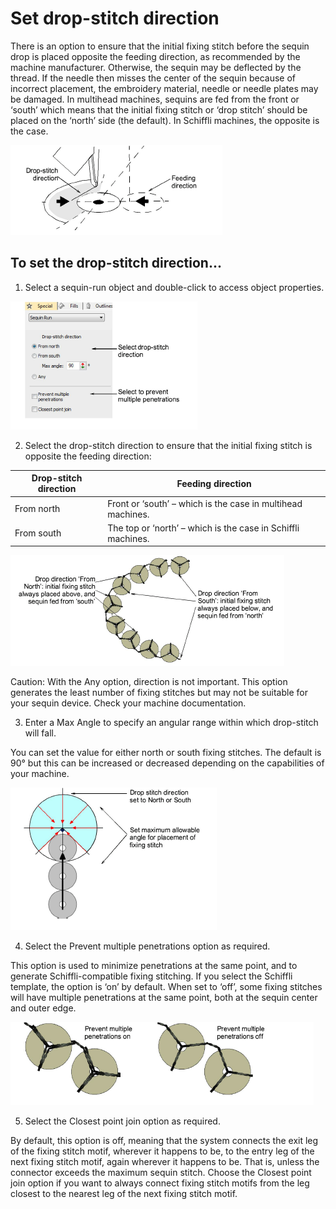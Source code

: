 # Set drop-stitch direction

There is an option to ensure that the initial fixing stitch before the sequin drop is placed opposite the feeding direction, as recommended by the machine manufacturer. Otherwise, the sequin may be deflected by the thread. If the needle then misses the center of the sequin because of incorrect placement, the embroidery material, needle or needle plates may be damaged. In multihead machines, sequins are fed from the front or ‘south’ which means that the initial fixing stitch or ‘drop stitch’ should be placed on the ‘north’ side (the default). In Schiffli machines, the opposite is the case.

![sequin_basics00054.png](assets/sequin_basics00054.png)

## To set the drop-stitch direction...

1. Select a sequin-run object and double-click to access object properties.

![sequin_basics00057.png](assets/sequin_basics00057.png)

2. Select the drop-stitch direction to ensure that the initial fixing stitch is opposite the feeding direction:

| Drop-stitch direction | Feeding direction                                            |
| --------------------- | ------------------------------------------------------------ |
| From north            | Front or ‘south’ – which is the case in multihead machines.  |
| From south            | The top or ‘north’ – which is the case in Schiffli machines. |

![SequinDropDirection1.png](assets/SequinDropDirection1.png)

Caution: With the Any option, direction is not important. This option generates the least number of fixing stitches but may not be suitable for your sequin device. Check your machine documentation.

3. Enter a Max Angle to specify an angular range within which drop-stitch will fall.

You can set the value for either north or south fixing stitches. The default is 90° but this can be increased or decreased depending on the capabilities of your machine.

![SequinDrop.png](assets/SequinDrop.png)

4. Select the Prevent multiple penetrations option as required.

This option is used to minimize penetrations at the same point, and to generate Schiffli-compatible fixing stitching. If you select the Schiffli template, the option is ‘on’ by default. When set to ‘off’, some fixing stitches will have multiple penetrations at the same point, both at the sequin center and outer edge.

![sequin_basics00064.png](assets/sequin_basics00064.png)

5. Select the Closest point join option as required.

By default, this option is off, meaning that the system connects the exit leg of the fixing stitch motif, wherever it happens to be, to the entry leg of the next fixing stitch motif, again wherever it happens to be. That is, unless the connector exceeds the maximum sequin stitch. Choose the Closest point join option if you want to always connect fixing stitch motifs from the leg closest to the nearest leg of the next fixing stitch motif.
